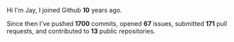 Hi I'm Jay, I joined Github **10** years ago.

Since then I've pushed **1700** commits, opened **67** issues, submitted **171** pull requests, and contributed to **13** public repositories.
